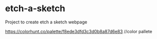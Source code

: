 # etch-a-sketch
Project to create etch a sketch webpage

https://colorhunt.co/palette/f8ede3dfd3c3d0b8a87d6e83 //color pallete